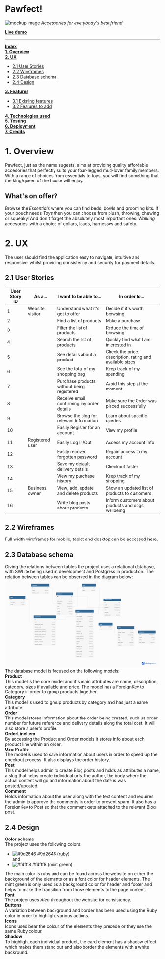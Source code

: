 # Pawfect!
![mockup image](static/images/mockup.png)
*Accessories for everybody's best friend*

**[Live demo](link-to-follow)**

---
[**Index**](#up)  
[**1. Overview**](#1-overview)  
[**2. UX**](#2-ux)  
- [2.1 User Stories](#21-user-stories)  
- [2.2 Wireframes](#22-wireframes) 
- [2.3 Database schema](#23-database-schema) 
- [2.4 Design](#24-design) 

[**3. Features**](#3-features) 
- [3.1 Existing features](#31-existing-features)  
- [3.2 Features to add](#32-features-to-add)  

[**4. Technologies used**](#4-technologies-used)  
[**5. Testing**](#5-testing)  
[**6. Deployment**](#6-deployment)  
[**7. Credits**](#7-credits)  

# 1. Overview
Pawfect, just as the name sugests, aims at providing quality affordable accesories that perfectly suits your four-legged mud-lover family members. With a range of choices from essentials to toys, you will find something that the king/queen of the house will enjoy.

## What's on offer?
Browse the *Essentials* where you can find beds, bowls and grooming kits. If your pouch needs *Toys* then you can choose from plush, throwing, chewing or squeaky! And don't forget the absolutely most important ones: *Walking* accesories, with a choice of collars, leads, harnesses and safety.
# 2. UX  
The user should find the application easy to navigate, intuitive and responsive, whilst providing consistency and security for payment details.
## 2.1 User Stories 
| User Story ID | As a...         | I want to be able to...                    | In order to...                                           |
|---------------|-----------------|--------------------------------------------|----------------------------------------------------------|
| 1             | Website visitor | Understand what it's got to offer          | Decide if it's worth browsing                            |
| 2             |                 | Find a list of products                    | Make a purchase                                          |
| 3             |                 | Filter the list of products                | Reduce the time of browsing                              |
| 4             |                 | Search the list of products                | Quickly find what I am interested in                     |
| 5             |                 | See details about a product                | Check the price, description, rating and available sizes |
| 6             |                 | See the total of my shopping bag           | Keep track of my spending                                |
| 7             |                 | Purchase products without being registered | Avoid this step at the moment                            |
| 8             |                 | Receive email confirming my order details  | Make sure the Order was placed successfully              |
| 9             |                 | Browse the blog for relevant information   | Learn about specific queries                             |
| 10            |                 | Easily Register for an account             | View my profile                                          |
| 11            | Registered user | Easily Log In/Out                          | Access my account info                                   |
| 12            |                 | Easily recover forgotten password          | Regain access to my account                              |
| 13            |                 | Save my default delivery details           | Checkout faster                                          |
| 14            |                 | View my purchase history                   | Keep track of my shopping                                |
| 15            | Business owner  | View, add, update and delete products      | Show an updated list of products to customers            |
| 16            |                 | Write blog posts about products            | Inform customers about products and dogs wellbeing       |

## 2.2 Wireframes
Full width wireframes for mobile, tablet and desktop can be accessed **[here](wireframes)**.

## 2.3 Database schema
Giving the relations between tables the project uses a relational database, with SWLite being used in development and Postgress in production. The relation between tables can be observed in the diagram below:
![DB diagram](wireframes/db-diagram.png)
The database model is focused on the following models:  
**Product**  
This model is the core model and it's main attributes are name, description, category, sizes if available and price. The model has a ForeignKey to Category in order to group products together.  
**Category**  
This model is used to group products by category and has just a name attribute.  
**Order**  
This model stores information about the order being created, such us order number for future reference and delivery details along the total cost. It will also store a user's profile.  
**OrderLineItem**  
By accessing the Product and Order models it stores info about each product line within an order.  
**UserProfile**  
The model is used to save information about users in order to speed up the checkout process. It also displays the order history.  
**Post**  
This model helps admin to create Blog posts and holds as attributes a name, a slug that helps create individual urls, the author, the body where the actual content will go and information about the date is was posted/updated.  
**Comment**  
Holds information about the user along with the text content and requires the admin to approve the comments in order to prevent spam. It also has a ForeignKey to Post so that the comment gets attached to the relevant Blog post.  
## 2.4 Design
**Color scheme**  
The project uses the following colors:
- ![#9d2646](https://via.placeholder.com/15/9d2646/000000?text=+) #9d2646 (ruby)  
and
- ![#f4fff8](https://via.placeholder.com/15/f4fff8/000000?text=+) #f4fff8 (mint green)  

The main color is ruby and can be found across the website on either the background of the elements or as a font color for header elements. 
The mint green is only used as a background color for header and footer and helps to make the transition from those elements to the page content.  
**Font**  
The project uses *Aleo* throughout the website for consistency.  
**Buttons**  
A variation between background and border has been used using the Ruby color in order to highlight various actions.  
**Icons**  
Icons used bear the colour of the elements they precede or they use the same Ruby colour.  
**Shadow**  
To highlight each individual product, the card element has a shadow effect which makes them stand out and also border the elements with a white backround.  



